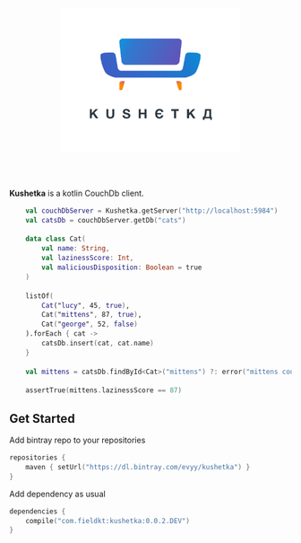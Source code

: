<p align="center">
  <br>
  <img src='./docs/kushetka_logo.png' width='320'>
  <br>
  <br>
</p> 
<br>

**Kushetka** is a kotlin CouchDb client. 

```kotlin
    val couchDbServer = Kushetka.getServer("http://localhost:5984")
    val catsDb = couchDbServer.getDb("cats")

    data class Cat(
        val name: String,
        val lazinessScore: Int,
        val maliciousDisposition: Boolean = true
    )

    listOf(
        Cat("lucy", 45, true),
        Cat("mittens", 87, true),
        Cat("george", 52, false)
    ).forEach { cat ->
        catsDb.insert(cat, cat.name)
    }

    val mittens = catsDb.findById<Cat>("mittens") ?: error("mittens could not be found")

    assertTrue(mittens.lazinessScore == 87)
```

## Get Started

Add bintray repo to your repositories
```kotlin
repositories {
    maven { setUrl("https://dl.bintray.com/evyy/kushetka") }
}
```

Add dependency as usual
```kotlin
dependencies {
    compile("com.fieldkt:kushetka:0.0.2.DEV")
}
```
